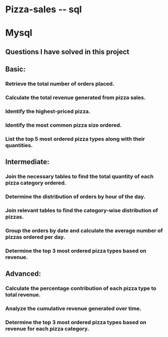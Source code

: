 # Pizza-sales -- sql
# Mysql
## Questions I have solved in this project 
## Basic:
### Retrieve the total number of orders placed.
### Calculate the total revenue generated from pizza sales.
### Identify the highest-priced pizza.
### Identify the most common pizza size ordered.
### List the top 5 most ordered pizza types along with their quantities.


## Intermediate:
### Join the necessary tables to find the total quantity of each pizza category ordered.
### Determine the distribution of orders by hour of the day.
### Join relevant tables to find the category-wise distribution of pizzas.
### Group the orders by date and calculate the average number of pizzas ordered per day.
### Determine the top 3 most ordered pizza types based on revenue.

## Advanced:
### Calculate the percentage contribution of each pizza type to total revenue.
### Analyze the cumulative revenue generated over time.
### Determine the top 3 most ordered pizza types based on revenue for each pizza category.
